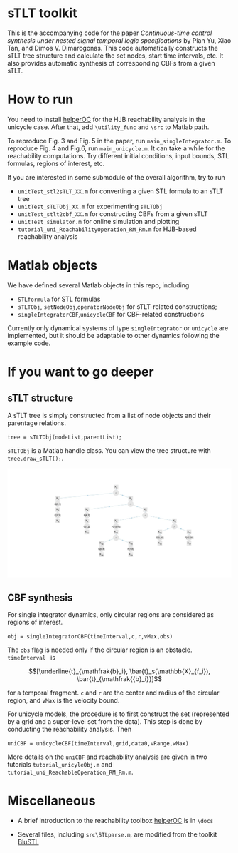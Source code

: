 # sTLT toolkit
This is the accompanying code for the paper *Continuous-time control synthesis under nested signal temporal logic specifications*  by Pian Yu, Xiao Tan, and Dimos V. Dimarogonas. This code automatically constructs the sTLT tree structure and calculate the set nodes, start time intervals, etc. It also provides automatic synthesis of corresponding CBFs from a given sTLT. 

# How to run
You need to install [helperOC](https://github.com/HJReachability/helperOC) for the HJB reachability analysis in the unicycle case. After that, add `\utility_func` and `\src` to Matlab path.

To reproduce Fig. 3 and Fig. 5 in the paper, run `main_singleIntegrator.m`. To reproduce Fig. 4 and Fig.6, run `main_unicycle.m`. It can take a while for the reachability computations. Try different initial conditions, input bounds, STL formulas, regions of interest, etc.

If you are interested in some submodule of the overall algorithm, try to run 
 - `unitTest_stl2sTLT_XX.m` for converting a given STL formula to an sTLT tree
 - `unitTest_sTLTObj_XX.m` for experimenting `sTLTObj`
 - `unitTest_stlt2cbf_XX.m` for constructing CBFs from a given sTLT
 - `unitTest_simulator.m` for online simulation and plotting
 - `tutorial_uni_ReachabilityOperation_RM_Rm.m` for HJB-based reachability analysis 
 

# Matlab objects
We have defined several Matlab objects in this repo, including
 - `STLformula` for STL formulas
 - `sTLTObj`, `setNodeObj`,`operatorNodeObj` for sTLT-related constructions;
 - `singleIntegratorCBF`,`unicycleCBF` for CBF-related constructions

Currently only dynamical systems of type `singleIntegrator` or `unicycle` are implemented, but it should be adaptable to other dynamics following the example code. 

# If you want to go deeper
## sTLT structure
A sTLT tree is simply constructed from a list of node objects and their parentage relations.

`tree = sTLTObj(nodeList,parentList);`

`sTLTObj` is a Matlab handle class. You can view the tree structure with `tree.draw_sTLT();`.

![sTLT tree](./docs/sTLT_tree.jpg)

## CBF synthesis
For single integrator dynamics, only circular regions are considered as regions of interest. 

`obj = singleIntegratorCBF(timeInterval,c,r,vMax,obs)`

The `obs` flag is needed only if the circular region is an obstacle. `timeInterval ` is  

$$[\underline{t}_{\mathfrak{b}_i}, \bar{t}_s(\mathbb{X}_{f_i}), \bar{t}_{\mathfrak{{b}_i}}]$$

 for a temporal fragment. `c` and `r` are the center and radius of the circular region, and `vMax` is the velocity bound. 

For unicycle models, the procedure is to first construct the set (represented by a grid and a super-level set from the data). This step is done by conducting the reachability analysis. Then

 `uniCBF = unicycleCBF(timeInterval,grid,data0,vRange,wMax)`
 
More details on the `uniCBF` and reachability analysis are given in two tutorials `tutorial_unicyleObj.m` and `tutorial_uni_ReachableOperation_RM_Rm.m`.

# Miscellaneous
- A brief introduction to the reachability toolbox [helperOC](https://github.com/HJReachability/helperOC) is in `\docs`

- Several files, including `src\STLparse.m`, are modified from the toolkit [BluSTL](https://github.com/BluSTL/BluSTL) 


